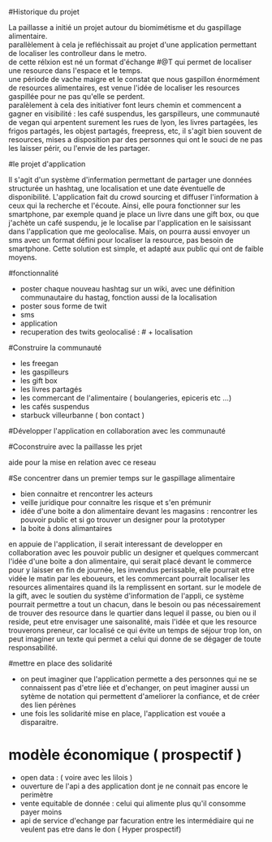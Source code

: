 #Historique du projet

La paillasse a initié un projet autour du biomimétisme et du gaspillage alimentaire.  
parallèlement à cela je refléchissait au projet d'une application permettant de localiser les controlleur dans le metro.  
de cette rélxion est né un format d'échange #@T qui permet de localiser une resource dans l'espace et le temps.  
une période de vache maigre et le constat que nous gaspillon énormément de resources alimentaires, est venue l'idée de localiser les resources gaspillée pour ne pas qu'elle se perdent.  
paralèlement à cela des initiativer font leurs chemin et commencent a gagner en visibilité : les café suspendus, les garspilleurs,  une communauté de vegan qui arpentent surement les rues de lyon, les livres partagées, les frigos partagés, les objest partagés, freepress, etc, il s'agit bien souvent de resources, mises a disposition par des personnes qui ont le souci de ne pas les laisser périr, ou l'envie de les partager. 

#le projet d'application 

Il s'agit d'un système d'infermation permettant de partager une données structurée un hashtag, une localisation et une date éventuelle de disponibilité. L'application fait du crowd sourcing et diffuser l'information à ceux qui la recherche et l'écoute. Ainsi, elle poura fonctionner sur les smartphone, par exemple quand je place un livre dans une gift box, ou que j'achète un café suspendu, je le localise par l'application en le saisissant dans l'application que me geolocalise. Mais, on pourra aussi envoyer un sms avec un format défini pour localiser la resource, pas besoin de smartphone. Cette solution est simple, et adapté aux public qui ont de faible moyens. 

#fonctionnalité

* poster chaque nouveau hashtag sur un wiki, avec une définition communautaire du hastag, fonction aussi de la localisation
* poster sous forme de twit 
* sms 
* application
* recuperation des twits geolocalisé : # + localisation

#Construire la communauté

* les freegan
* les gaspilleurs
* les gift box 
* les livres partagés
* les commercant de l'alimentaire ( boulangeries, epiceris etc ...)
* les cafés suspendus
* starbuck villeurbanne ( bon contact )

#Développer l'application en collaboration avec les communauté 

#Coconstruire avec la paillasse les prjet 

aide pour la mise en relation avec ce reseau 

#Se concentrer dans un premier temps sur le gaspillage alimentaire 

* bien connaitre et rencontrer les acteurs
* veille juridique pour connaitre les risque et s'en prémunir 
* idée d'une boite a don alimentaire devant les magasins : rencontrer les pouvoir public et si go trouver un designer pour la prototyper 
* la boite à dons alimantaires

en appuie de l'application, il serait interessant de developper en collaboration avec les pouvoir public un designer et quelques commercant l'idée d'une boite a don alimentaire, qui serait placé devant le commerce pour y laisser en fin de journée, les invendus perissable, elle pourrait etre vidée le matin par les eboueurs, et les commercant pourrait localiser les resources alimentaires quand ils la remplissent en sortant. sur le modele de la gift, avec le soutien du système d'information de l'appli, ce système pourrait permettre a tout un chacun, dans le besoin ou pas nécessairement de trouver des resource dans le quartier dans lequel il passe, ou bien ou il reside, peut etre envisager une saisonalité, mais l'idée et que les resource trouverons preneur, car localisé ce qui évite un temps de séjour trop lon, on peut imaginer un texte qui permet a celui qui donne de se dégager de toute responsabilité.

#mettre en place des solidarité 

* on peut imaginer que l'application permette a des personnes qui ne se connaissent pas d'etre liée et d'echanger, on peut imaginer aussi un sytème de notation qui permettent d'ameliorer la confiance, et de créer des lien pérènes
* une fois les solidarité mise en place, l'application est vouée a disparaitre. 

# modèle économique ( prospectif )

* open data : ( voire avec les lilois )
* ouverture de l'api a des application dont je ne connait pas encore le perimètre
* vente equitable de donnée  : celui qui alimente plus qu'il consomme payer moins
* api de service d'echange par facuration entre les intermédiaire qui ne veulent pas etre dans le don ( Hyper prospectif) 
